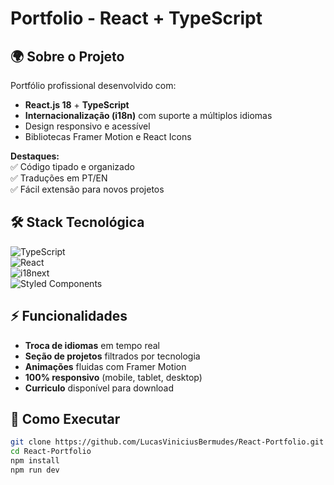 # Portfolio - React + TypeScript  

## 🌍 Sobre o Projeto  
Portfólio profissional desenvolvido com:  
- **React.js 18** + **TypeScript**  
- **Internacionalização (i18n)** com suporte a múltiplos idiomas  
- Design responsivo e acessível  
- Bibliotecas Framer Motion e React Icons

**Destaques:**  
✅ Código tipado e organizado  
✅ Traduções em PT/EN  
✅ Fácil extensão para novos projetos  

## 🛠 Stack Tecnológica  
![TypeScript](https://img.shields.io/badge/TypeScript-007ACC?style=for-the-badge&logo=typescript)  
![React](https://img.shields.io/badge/React-20232A?style=for-the-badge&logo=react)  
![i18next](https://img.shields.io/badge/i18next-26A69A?style=for-the-badge&logo=i18next)  
![Styled Components](https://img.shields.io/badge/Styled_Components-DB7093?style=for-the-badge&logo=styled-components)  

## ⚡ Funcionalidades  
- **Troca de idiomas** em tempo real  
- **Seção de projetos** filtrados por tecnologia  
- **Animações** fluidas com Framer Motion  
- **100% responsivo** (mobile, tablet, desktop)
- **Curriculo** disponível para download

## 🚀 Como Executar  
```bash
git clone https://github.com/LucasViniciusBermudes/React-Portfolio.git
cd React-Portfolio
npm install
npm run dev
